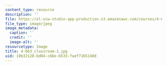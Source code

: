 ```yaml
---
content_type: resource
description: ''
file: https://ol-ocw-studio-app-production.s3.amazonaws.com/courses/4-663-history-of-urban-form-locating-capitalism-producing-early-modern-cities-and-objects-spring-2014/19b32128bd04c66eb533faef7165140d_4-663_classroom-1.jpg
file_type: image/jpeg
image_metadata:
  caption: ''
  credit: ''
  image-alt: ''
resourcetype: Image
title: 4-663_classroom-1.jpg
uid: 19b32128-bd04-c66e-b533-faef7165140d
---
```

